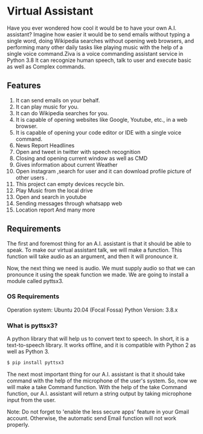 # Virtual Assistant
Have you ever wondered how cool it would be to have your own A.I. assistant? Imagine how easier it would be to send emails without typing a single word, doing Wikipedia searches without opening web browsers, and performing many other daily tasks like playing music with the help of a single voice command.Ziva is a voice commanding assistant service in Python 3.8 It can recognize human speech, talk to user and execute basic as well as Complex commands.

## Features
1. It can send emails on your behalf.
2. It can play music for you.
3. It can do Wikipedia searches for you.
4. It is capable of opening websites like Google, Youtube, etc., in a web browser.
5. It is capable of opening your code editor or IDE with a single voice command.
6. News Report Headlines
7. Open and tweet in twitter with speech recognition
8. Closing and opening current window as well as CMD
9. Gives information about current Weather
10. Open instagram ,search for user and it can download  profile picture of other users .
11. This project can empty devices recycle bin.
12. Play Music from the local drive
13. Open and search in youtube
14. Sending messages through whatsapp web
15. Location report
And many more

## Requirements
The first and foremost thing for an A.I. assistant is that it should be able to speak. To make our virtual assistant talk, we will make a function. This function will take audio as an argument, and then it will pronounce it.

Now, the next thing we need is audio. We must supply audio so that we can pronounce it using the speak function we made. We are going to install a module called pyttsx3.

### OS Requirements
Operation system: Ubuntu 20.04 (Focal Fossa)
Python Version: 3.8.x

### What is pyttsx3?
A python library that will help us to convert text to speech. In short, it is a text-to-speech library.
It works offline, and it is compatible with Python 2 as well as Python 3.
```python
$ pip install pyttsx3
```

The next most important thing for our A.I. assistant is that it should take command with the help of the microphone of the user's system. So, now we will make a take Command function.  With the help of the take Command function, our A.I. assistant will return a string output by taking microphone input from the user.

Note: Do not forget to 'enable the less secure apps' feature in your Gmail account. Otherwise, the automatic send Email function will not work properly.
